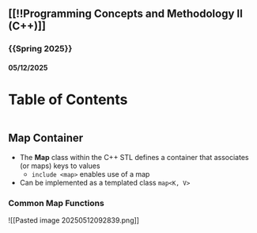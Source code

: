 ## [[!!Programming Concepts and Methodology II (C++)]]
### {{Spring 2025}}
#### 05/12/2025

# Table of Contents
```table-of-contents
```
## Map Container
- The **Map** class within the C++ STL defines a  container that associates (or maps) keys to values
	- `include <map>` enables use of a map
- Can be implemented as a templated class `map<K, V>`

### Common Map Functions
![[Pasted image 20250512092839.png]]
